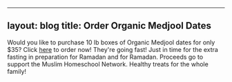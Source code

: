 
---
layout: blog
title: Order Organic Medjool Dates
---
Would you like to purchase 10 lb boxes of Organic Medjool dates for only $35? Click [here](https://form.jotform.com/60857428934164) to order now! They're going fast! Just in time for the extra fasting in preparation for Ramadan and for Ramadan. Proceeds go to support the Muslim Homeschool Network. Healthy treats for the whole family! 
